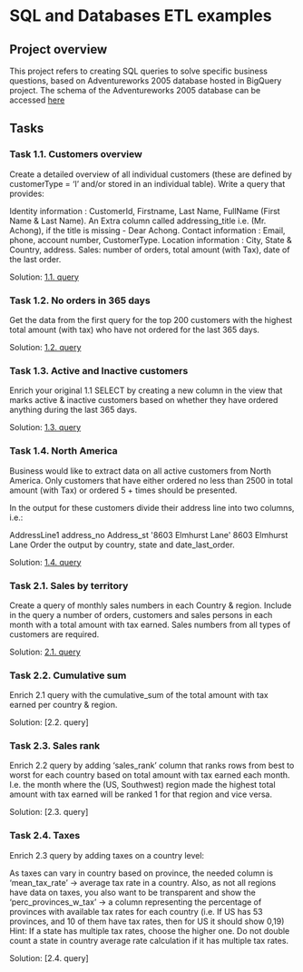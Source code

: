 # SQL and Databases ETL examples
## Project overview
This project refers to creating SQL queries to solve specific business questions, based on Adventureworks 2005 database hosted in BigQuery project.
The schema of the Adventureworks 2005 database can be accessed [here]( https://i0.wp.com/improveandrepeat.com/wp-content/uploads/2018/12/AdvWorksOLTPSchemaVisio.png?ssl=1)

## Tasks
### Task 1.1. Customers overview
Create a detailed overview of all individual customers (these are defined by customerType = ‘I’ and/or stored in an individual table). Write a query that provides:

Identity information : CustomerId, Firstname, Last Name, FullName (First Name & Last Name).
An Extra column called addressing_title i.e. (Mr. Achong), if the title is missing - Dear Achong.
Contact information : Email, phone, account number, CustomerType.
Location information : City, State & Country, address.
Sales: number of orders, total amount (with Tax), date of the last order.

Solution: [1.1. query](https://github.com/PatrycjaDanilczuk/SQL-and-Databases-codes/blob/main/1.1.%20query)

### Task 1.2. No orders in 365 days
Get the data from the first query for the top 200 customers with the highest total amount (with tax) who have not ordered for the last 365 days.

Solution: [1.2. query](https://github.com/PatrycjaDanilczuk/SQL-and-Databases-codes/blob/main/1.2.%20query)

### Task 1.3. Active and Inactive customers
Enrich your original 1.1 SELECT by creating a new column in the view that marks active & inactive customers based on whether they have ordered anything during the last 365 days.

Solution: [1.3. query](https://github.com/PatrycjaDanilczuk/SQL-and-Databases-codes/blob/main/1.3.%20query)

### Task 1.4. North America
Business would like to extract data on all active customers from North America. Only customers that have either ordered no less than 2500 in total amount (with Tax) or ordered 5 + times should be presented.

In the output for these customers divide their address line into two columns, i.e.:

AddressLine1	address_no	Address_st
'8603 Elmhurst Lane'	8603	Elmhurst Lane
Order the output by country, state and date_last_order.

Solution: [1.4. query](https://github.com/PatrycjaDanilczuk/SQL-and-Databases-codes/blob/main/1.4.%20query)

### Task 2.1. Sales by territory
Create a query of monthly sales numbers in each Country & region. Include in the query a number of orders, customers and sales persons in each month with a total amount with tax earned. Sales numbers from all types of customers are required. 

Solution: [2.1. query](https://github.com/PatrycjaDanilczuk/SQL-and-Databases-codes/blob/main/2.1.%20query)

### Task 2.2. Cumulative sum
Enrich 2.1 query with the cumulative_sum of the total amount with tax earned per country & region.

Solution: [2.2. query]

### Task 2.3. Sales rank
Enrich 2.2 query by adding ‘sales_rank’ column that ranks rows from best to worst for each country based on total amount with tax earned each month. I.e. the month where the (US, Southwest) region made the highest total amount with tax earned will be ranked 1 for that region and vice versa.

Solution: [2.3. query]

### Task 2.4. Taxes
Enrich 2.3 query by adding taxes on a country level:

As taxes can vary in country based on province, the needed column is ‘mean_tax_rate’ -> average tax rate in a country.
Also, as not all regions have data on taxes, you also want to be transparent and show the ‘perc_provinces_w_tax’ -> a column representing the percentage of provinces with available tax rates for each country (i.e. If US has 53 provinces, and 10 of them have tax rates, then for US it should show 0,19)
Hint: If a state has multiple tax rates, choose the higher one. Do not double count a state in country average rate calculation if it has multiple tax rates.

Solution: [2.4. query]

